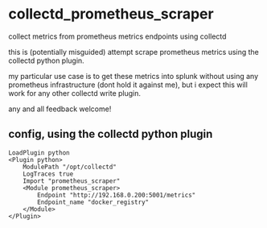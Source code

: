 # collectd_prometheus_scraper
collect metrics from prometheus metrics endpoints using collectd

this is (potentially misguided) attempt scrape prometheus metrics using the collectd python plugin. 

my particular use case is to get these metrics into splunk without using any prometheus infrastructure (dont hold it against me), but i expect this will work for any other collectd write plugin.

any and all feedback welcome!

## config, using the collectd python plugin

```
LoadPlugin python
<Plugin python>
    ModulePath "/opt/collectd"
    LogTraces true
    Import "prometheus_scraper"
    <Module prometheus_scraper>
        Endpoint "http://192.168.0.200:5001/metrics"
        Endpoint_name "docker_registry"
    </Module>
</Plugin>
```


